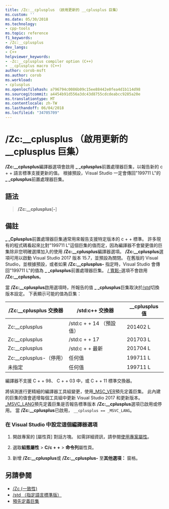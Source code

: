```yaml
---
title: /Zc:__cplusplus （啟用更新的 __cplusplus 巨集）
ms.custom: ''
ms.date: 05/30/2018
ms.technology:
- cpp-tools
ms.topic: reference
f1_keywords:
- /Zc:__cplusplus
dev_langs:
- C++
helpviewer_keywords:
- -Zc:__cplusplus compiler option (C++)
- __cplusplus macro (C++)
author: corob-msft
ms.author: corob
ms.workload:
- cplusplus
ms.openlocfilehash: a796794c0086b09c15ee88442e0fea4d1b114d98
ms.sourcegitcommit: a4454b91d556a3dc43d8755cdcdeabcc9285a20e
ms.translationtype: MT
ms.contentlocale: zh-TW
ms.lasthandoff: 06/04/2018
ms.locfileid: "34705709"
---
```

# <a name="zccplusplus-enable-updated-cplusplus-macro"></a>/Zc:__cplusplus （啟用更新的 __cplusplus 巨集）

**/Zc:__cplusplus**編譯器選項會啟用 **\_ \_cplusplus**前置處理器巨集，以報告新的 c + + 語言標準支援更新的值。 根據預設，Visual Studio 一定會傳回"199711 L"的 **\_ \_cplusplus**前置處理器巨集。

## <a name="syntax"></a>語法

> **/Zc:__cplusplus**[**-**]

## <a name="remarks"></a>備註

**\_ \_Cplusplus**前置處理器巨集通常用來報告支援特定版本的 c + + 標準。 許多現有的程式碼看起來比對"199711 L"這個巨集的值而定，因為編譯器不會變更值的巨集除非您明確選擇加入的使用 **/Zc:__cplusplus**編譯器選項。 **/Zc:__cplusplus**選項可用以啟動 Visual Studio 2017 版本 15.7，並預設為關閉。 在舊版的 Visual Studio，並根據預設，或者如果 **/Zc:__cplusplus-** 指定時，Visual Studio 會傳回"199711 L"的值為 **\_ \_cplusplus**前置處理器巨集。 [/ 寬鬆-](permissive-standards-conformance.md)選項不會啟用 **/Zc:__cplusplus**。

當 **/Zc:__cplusplus**啟用選項時，所報告的值 **\_ \_cplusplus**巨集取決於[/std](std-specify-language-standard-version.md)切換版本設定。 下表顯示可能的值為巨集：

|/Zc:__cplusplus 交換器|/std:c++ 交換器|__cplusplus 值|
|-|-|-|
Zc:__cplusplus|/std:c + + 14 （預設值）|201402 L
Zc:__cplusplus|/std:c + + 17|201703 L
Zc:__cplusplus|/std:c + + 最新|201704 L
Zc:__cplusplus-（停用）|任何值|199711 L
未指定|任何值|199711 L

編譯器不支援 C + + 98、 C + + 03 中，或 C + + 11 標準交換器。

將偵測進行更精細的編譯器工具組變更，使用[_MSC_VER](../../preprocessor/predefined-macros.md)預先定義巨集。 此內建的巨集的值會遞增每個工具組中更新 Visual Studio 2017 和更新版本。 [_MSVC_LANG](../../preprocessor/predefined-macros.md)預先定義巨集是否報告標準版本 **/Zc:__cplusplus**選項已啟用或停用。 當 **/Zc:__cplusplus**已啟用， `__cplusplus == _MSVC_LANG`。

### <a name="to-set-this-compiler-option-in-visual-studio"></a>在 Visual Studio 中設定這個編譯器選項

1. 開啟專案的 [屬性頁]  對話方塊。 如需詳細資訊，請參閱[使用專案屬性](../../ide/working-with-project-properties.md)。

1. 選取**組態屬性** > **C/c + +** > **命令列**屬性頁。

1. 新增 **/Zc:__cplusplus**或 **/Zc:__cplusplus-** 至**其他選項：** 窗格。

## <a name="see-also"></a>另請參閱

- [/Zc (一致性)](zc-conformance.md)
- [/std （指定語言標準版）](std-specify-language-standard-version.md)
- [預先定義巨集](../../preprocessor/predefined-macros.md)
